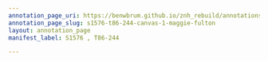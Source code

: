```yaml
---
annotation_page_uri: https://benwbrum.github.io/znh_rebuild/annotations/s1576-t86-244-canvas-1-maggie-fulton.json
annotation_page_slug: s1576-t86-244-canvas-1-maggie-fulton
layout: annotation_page
manifest_label: S1576 , T86-244

---
```

